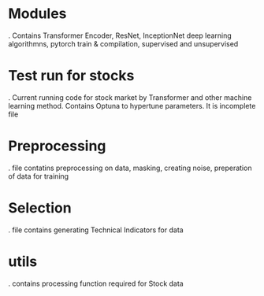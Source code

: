 # Modules 
. Contains Transformer Encoder, ResNet, InceptionNet deep learning algorithmns, pytorch train & compilation, supervised and unsupervised 


# Test run for stocks 
. Current running code for stock market by Transformer and other machine learning method. Contains Optuna to hypertune parameters.
It is incomplete file


# Preprocessing 
. file contatins preprocessing on data, masking, creating noise, preperation of data for training


# Selection 
. file contains generating Technical Indicators for data


# utils 
. contains processing function required for Stock data
